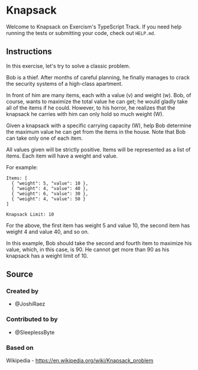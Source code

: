 # Knapsack

Welcome to Knapsack on Exercism's TypeScript Track.
If you need help running the tests or submitting your code, check out `HELP.md`.

## Instructions

In this exercise, let's try to solve a classic problem.

Bob is a thief.
After months of careful planning, he finally manages to crack the security systems of a high-class apartment.

In front of him are many items, each with a value (v) and weight (w).
Bob, of course, wants to maximize the total value he can get; he would gladly take all of the items if he could.
However, to his horror, he realizes that the knapsack he carries with him can only hold so much weight (W).

Given a knapsack with a specific carrying capacity (W), help Bob determine the maximum value he can get from the items in the house.
Note that Bob can take only one of each item.

All values given will be strictly positive.
Items will be represented as a list of items.
Each item will have a weight and value.

For example:

```none
Items: [
  { "weight": 5, "value": 10 },
  { "weight": 4, "value": 40 },
  { "weight": 6, "value": 30 },
  { "weight": 4, "value": 50 }
]

Knapsack Limit: 10
```

For the above, the first item has weight 5 and value 10, the second item has weight 4 and value 40, and so on.

In this example, Bob should take the second and fourth item to maximize his value, which, in this case, is 90.
He cannot get more than 90 as his knapsack has a weight limit of 10.

## Source

### Created by

- @JoshiRaez

### Contributed to by

- @SleeplessByte

### Based on

Wikipedia - https://en.wikipedia.org/wiki/Knapsack_problem